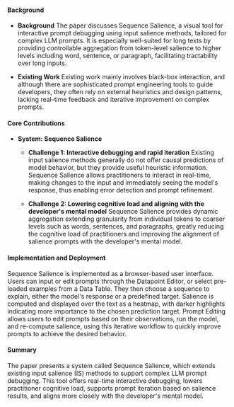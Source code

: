 #### Background
- **Background**
The paper discusses Sequence Salience, a visual tool for interactive prompt debugging using input salience methods, tailored for complex LLM prompts. It is especially well-suited for long texts by providing controllable aggregation from token-level salience to higher levels including word, sentence, or paragraph, facilitating tractability over long inputs.

- **Existing Work**
Existing work mainly involves black-box interaction, and although there are sophisticated prompt engineering tools to guide developers, they often rely on external heuristics and design patterns, lacking real-time feedback and iterative improvement on complex prompts.

#### Core Contributions
  - **System: Sequence Salience**
    - **Challenge 1: Interactive debugging and rapid iteration**
      Existing input salience methods generally do not offer causal predictions of model behavior, but they provide useful heuristic information. Sequence Salience allows practitioners to interact in real-time, making changes to the input and immediately seeing the model's response, thus enabling error detection and prompt refinement.

    - **Challenge 2: Lowering cognitive load and aligning with the developer's mental model**
      Sequence Salience provides dynamic aggregation extending granularity from individual tokens to coarser levels such as words, sentences, and paragraphs, greatly reducing the cognitive load of practitioners and improving the alignment of salience prompts with the developer's mental model.

#### Implementation and Deployment
Sequence Salience is implemented as a browser-based user interface. Users can input or edit prompts through the Datapoint Editor, or select pre-loaded examples from a Data Table. They then choose a sequence to explain, either the model's response or a predefined target. Salience is computed and displayed over the text as a heatmap, with darker highlights indicating more importance to the chosen prediction target. Prompt Editing allows users to edit prompts based on their observations, run the model, and re-compute salience, using this iterative workflow to quickly improve prompts to achieve the desired behavior.

#### Summary
The paper presents a system called Sequence Salience, which extends existing input salience (IS) methods to support complex LLM prompt debugging. This tool offers real-time interactive debugging, lowers practitioner cognitive load, supports prompt iteration based on salience results, and aligns more closely with the developer's mental model.